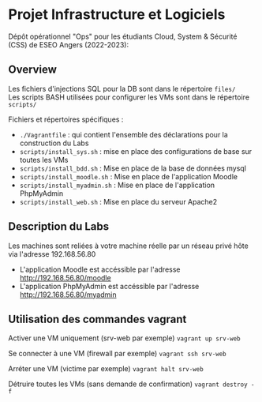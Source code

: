 # Projet Infrastructure et Logiciels

Dépôt opérationnel "Ops" pour les étudiants Cloud, System & Sécurité (CSS) de ESEO Angers (2022-2023):

## Overview 

Les fichiers d'injections SQL pour la DB sont dans le répertoire `files/`  
Les scripts BASH utilisées pour configurer les VMs sont dans le répertoire `scripts/`

Fichiers et répertoires spécifiques :

* ``./Vagrantfile`` : qui contient l'ensemble des déclarations pour la construction du Labs
* ``scripts/install_sys.sh`` : mise en place des configurations de base sur toutes les VMs
* ``scripts/install_bdd.sh`` : Mise en place de la base de données mysql
* ``scripts/install_moodle.sh`` : Mise en place de l'application Moodle
* ``scripts/install_myadmin.sh`` : Mise en place de l'application PhpMyAdmin
* ``scripts/install_web.sh`` : Mise en place du serveur Apache2

## Description du Labs

Les machines sont reliées à votre machine réelle par un réseau privé hôte via l'adresse 192.168.56.80

* L'application Moodle est accéssible par l'adresse <http://192.168.56.80/moodle>
* L'application PhpMyAdmin est accéssible par l'adresse <http://192.168.56.80/myadmin>

## Utilisation des commandes vagrant

Activer une VM uniquement (srv-web par exemple)
    ```vagrant up srv-web```

Se connecter à une VM (firewall par exemple)
    ```vagrant ssh srv-web```

Arréter une VM (victime par exemple)
    ```vagrant halt srv-web```

Détruire toutes les VMs (sans demande de confirmation)
    ```vagrant destroy -f```
